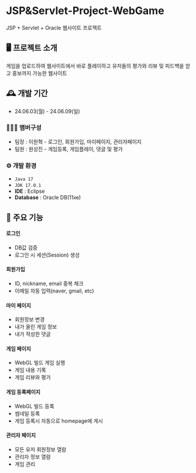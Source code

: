 #  JSP&Servlet-Project-WebGame
JSP + Servlet + Oracle 웹사이트 프로젝트


## 🖥️ 프로젝트 소개
게임을 업로드하여 웹사이트에서 바로 플레이하고 유저들의 평가와 리뷰 및 피드백을 얻고 홍보까지 가능한 웹사이트
<br>

## 🕰️ 개발 기간
* 24.06.03(월) - 24.06.09(일)

### 🧑‍🤝‍🧑 맴버구성
 - 팀장  : 이원혁 - 로그인, 회원가입, 마이페이지, 관리자페이지
 - 팀원  : 원성진 - 게임등록, 게임플레이, 댓글 및 평가


### ⚙️ 개발 환경
- `Java 17`
- `JDK 17.0.1`
- **IDE** : Eclipse
- **Database** : Oracle DB(11xe)

## 📌 주요 기능
#### 로그인
- DB값 검증
- 로그인 시 세션(Session) 생성
#### 회원가입
- ID, nickname, email 중복 체크
- 이메일 자동 입력(naver, gmail, etc)
#### 마이 페이지
- 회원정보 변경
- 내가 올린 게임 정보
- 내가 작성한 댓글
#### 게임 페이지
- WebGL 빌드 게임 실행
- 게임 내용 기록
- 게임 리뷰와 평가
#### 게임 등록페이지
- WebGL 빌드 등록
- 썸네일 등록
- 게임 등록시 자동으로 homepage에 게시
#### 관리자 페이지
- 모든 유저 회원정보 열람
- 관리자 정보 열람
- 게임 관리
